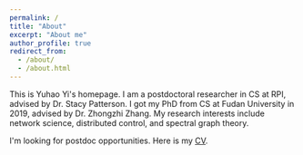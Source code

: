 ```yaml
---
permalink: /
title: "About"
excerpt: "About me"
author_profile: true
redirect_from:
  - /about/
  - /about.html
---
```


This is Yuhao Yi's homepage. I am a postdoctoral researcher in CS at RPI, advised by Dr. Stacy Patterson. I got my PhD from CS at Fudan University in 2019, advised by Dr. Zhongzhi Zhang. My research interests include network science, distributed control, and spectral graph theory.

I'm looking for postdoc opportunities. Here is my <u><a href="https://yhyi15.github.io/files/yhy_cv2.pdf">CV</a></u>.

